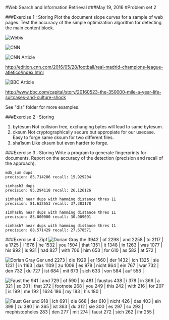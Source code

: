 #Web Search and Information Retrieval
###May 19, 2016
#Problem set 2

###Exercise 1 : Storing
Plot the document slope curves for a sample of web pages.
Test the accuracy of the simple optimization algorithm for detecting the main
content block.

![Webis](dls/http:www.uni-weimar.deenmediachairswebishome.png)

![CNN](dls/http:edition.cnn.com.png)

![CNN Article](dls/http:edition.cnn.com20160528footballreal-madrid-champions-league-atleticoindex.html.png)

http://edition.cnn.com/2016/05/28/football/real-madrid-champions-league-atletico/index.html

![BBC Article](dls/http:www.bbc.comcapitalstory20160523-the-350000-mile-a-year-life-suitcases-and-culture-shock.png)

http://www.bbc.com/capital/story/20160523-the-350000-mile-a-year-life-suitcases-and-culture-shock

See "dls" folder for more examples.

###Exercise 2 : Storing
1. bytesum
    Not collision free, exchanging bytes will lead to same bytesum.
2. cksum
    Not cryptographically secure but appropiate for our usecase. Easy to forge same cksum for two different files.
3. sha1sum
    Like cksum but even harder to forge.
    
###Exercise 3 : Storing
Write a program to generate fingerprints for documents.
Report on the accuracy of the detection (precision and recall of the approach).

	md5_sum dups
	precision: 85.714286 recall: 15.929204

	simhash3 dups
	precision: 85.294118 recall: 26.126126

	simhash3 near dups with hamming distance thres 11
	precision: 81.632653 recall: 37.383178

	simhash5 near dups with hamming distance thres 11
	precision: 85.000000 recall: 30.909091
	
	simhash7 near dups with hamming distance thres 11
	precision: 88.571429 recall: 27.678571


###Exercise 4 : Zipf
![Dorian Gray](text/dorian_gray.txt.png)
    the 3942  |    of  2298  |    and 2258  |    to  2117  |    a   1725  |    i   1676  |    he  1532  |    you 1504  |    that    1351  |    it  1348  |    in  1263  |    was 1077  |    his 992  |    is  931  |    had 827  |    with    706  |    him 653  |    for 610  |    as  582  |    at  572  |

![Dorian Gray Ger](text/dorian_gray_ger.txt.png)
    und 2273    |    die 1929    |    er  1560    |    der 1432    |    ich 1325    |    sie 1231    |    in  1163    |    das 1109    |    zu  1009    |    es  978 |    nicht   864  |    ein 767   |    war 732    |    den 732 |    du  727  |    ist 684   |    mit 673    |    sich    633 |    von 584  |    auf 558   |

![Faust](text/faust.txt.png)
    the 941 |    and 729  |    of  590   |    to  481    |    faustus 438 |    i   378  |    in  366   |    a   321    |    so  301 |    that    272  |    footnote    268   |    you 249    |    this    242 |    with    216  |    for 207   |    is  199    |    me  192 |    1624    186  |    my  183   |    his 180    |

![Faust Ger](text/faust_ger.txt.png)
    und 918 |    ich 691  |    die 668   |    der 610    |    nicht   426 |    das 403  |    ein 399   |    zu  380    |    in  365 |    ist 363  |    du  312   |    sie 300    |    es  297 |    so  293  |    mephistopheles  283   |    den 277    |    mit 274 |    faust   272  |    sich    262   |    ihr 255    |